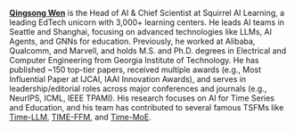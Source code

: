 [**Qingsong Wen**](https://sites.google.com/site/qingsongwen8/) is the Head of AI & Chief Scientist at Squirrel AI Learning, a leading EdTech unicorn with 3,000+ learning centers. He leads AI teams in Seattle and Shanghai, focusing on advanced technologies like LLMs, AI Agents, and GNNs for education. Previously, he worked at Alibaba, Qualcomm, and Marvell, and holds M.S. and Ph.D. degrees in Electrical and Computer Engineering from Georgia Institute of Technology. He has published ~150 top-tier papers, received multiple awards (e.g., Most Influential Paper at IJCAI, IAAI Innovation Awards), and serves in leadership/editorial roles across major conferences and journals (e.g., NeurIPS, ICML, IEEE TPAMI). His research focuses on AI for Time Series and Education, and his team has contributed to several famous TSFMs like [Time-LLM](https://arxiv.org/pdf/2310.01728), [TIME-FFM](https://arxiv.org/pdf/2405.14252), and [Time-MoE](https://arxiv.org/pdf/2409.16040).
